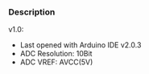 ### Description

v1.0:
- Last opened with Arduino IDE v2.0.3
- ADC Resolution: 10Bit
- ADC VREF: AVCC(5V)